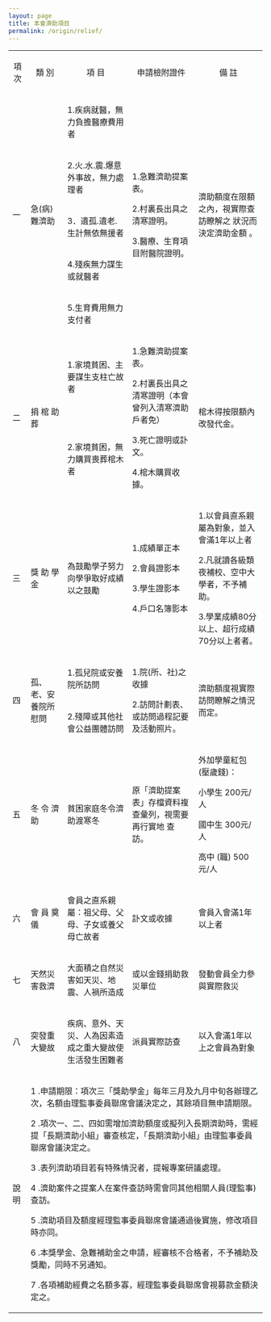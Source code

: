 ```yaml
---
layout: page
title: 本會濟助項目
permalink: /origin/relief/
---
```


<table class="table table-bordered">
  <tbody>
    <tr style="text-align: center">
      <td>
        <p>項 次</p>
      </td>
      <td>
        <p>類 別</p>
      </td>
      <td>
        <p>項 目</p>
      </td>
      <td>
        <p>申請檢附證件</p>
      </td>
      <td>
        <p>備 註</p>
      </td>
    </tr>
    <tr>
      <td rowspan="5">
        <p>一</p>
      </td>
      <td rowspan="5">
        <p>急(病)難濟助</p>
      </td>
      <td>
        <p>1.疾病就醫，無力負擔醫療費用者</p>
      </td>
      <td rowspan="5">
        <p>1.急難濟助提案表。</p>
        <p>2.村裏長出具之清寒證明。</p>
        <p>3.醫療、生育項目附醫院證明。</p>
      </td>
      <td rowspan="5">
        <p>濟助額度在限額之內，視實際查訪瞭解之 狀況而決定濟助金額 。</p>
      </td>
    </tr>
    <tr>
      <td>
        <p>2.火.水.震.爆意外事故，無力處理者</p>
      </td>
    </tr>
    <tr>
      <td>
        <p>3．遺孤.遺老.生計無依無援者</p>
      </td>
    </tr>
    <tr>
      <td>
        <p>4.殘疾無力謀生或就醫者</p>
      </td>
    </tr>
    <tr>
      <td>
        <p>5.生育費用無力支付者</p>
      </td>
    </tr>
    <tr>
      <td rowspan="2">
        <p>二</p>
      </td>
      <td rowspan="2">
        <p>捐 棺 助 葬</p>
      </td>
      <td>
        <p>1.家境貧困、主要謀生支柱亡故者</p>
      </td>
      <td rowspan="2">
        <p>1.急難濟助提案表。</p>
        <p>2.村裏長出具之清寒證明（本會曾列入清寒濟助戶者免）</p>
        <p>3.死亡證明或訃文。</p>
        <p>4.棺木購買收據。</p>
      </td>
      <td rowspan="2">
        <p>棺木得按限額內改發代金。</p>
      </td>
    </tr>
    <tr>
      <td>
        <p>2.家境貧困，無力購買喪葬棺木者</p>
      </td>
    </tr>
    <tr>
      <td>
        <p>三</p>
      </td>
      <td>
        <p>獎 助 學 金</p>
      </td>
      <td>
        <p>為鼓勵學子努力向學爭取好成績以之鼓勵</p>
      </td>
      <td>
        <p>1.成績單正本</p>
        <p>2.會員證影本</p>
        <p>3.學生證影本</p>
        <p>4.戶口名簿影本</p>
      </td>
      <td>
        <p>1.以會員直系親屬為對象，並入會滿1年以上者</p>
        <p>2.凡就讀各級類夜補校、空中大學者，不予補助。</p>
        <p>3.學業成績80分以上、超行成績70分以上者者。</p>
      </td>
    </tr>
    <tr>
      <td rowspan="2">
        <p>四</p>
      </td>
      <td rowspan="2">
        <p>孤、老、安養院所慰問</p>
      </td>
      <td>
        <p>1.孤兒院或安養院所訪問</p>
      </td>
      <td rowspan="2">
        <p>1.院(所、社)之收據</p>
        <p>2.訪問計劃表、或訪問過程記要及活動照片。</p>
      </td>
      <td rowspan="2">
        <p>濟助額度視實際訪問瞭解之情況而定。</p>
      </td>
    </tr>
    <tr>
      <td>
        <p>2.殘障或其他社會公益團體訪問</p>
      </td>
    </tr>
    <tr>
      <td>
        <p>五</p>
      </td>
      <td>
        <p>冬 令 濟 助</p>
      </td>
      <td>
        <p>貧困家庭冬令濟助渡寒冬</p>
      </td>
      <td>
        <p>原「濟助提案表」存檔資料複查彙列，視需要再行實地 查訪。</p>
      </td>
      <td>
        <p>外加學童紅包 (壓歲錢)：</p>
        <p>小學生 200元/人</p>
        <p>國中生 300元/人</p>
        <p>高中 (職) 500元/人</p>
      </td>
    </tr>
    <tr>
      <td>
        <p>六</p>
      </td>
      <td>
        <p>會 員 奠 儀</p>
      </td>
      <td>
        <p>會員之直系親屬：祖父母、父母、子女或養父母亡故者</p>
      </td>
      <td>
        <p>訃文或收據</p>
      </td>
      <td>
        <p>會員入會滿1年以上者</p>
      </td>
    </tr>
    <tr>
      <td>
        <p>七</p>
      </td>
      <td>
        <p>天然災害救濟</p>
      </td>
      <td>
        <p>大面積之自然災害如天災、地震、人禍所造成</p>
      </td>
      <td>
        <p>或以金錢捐助救災單位</p>
      </td>
      <td>
        <p>發動會員全力參與實際救災</p>
      </td>
    </tr>
    <tr>
      <td>
        <p>八</p>
      </td>
      <td>
        <p>突發重大變故</p>
      </td>
      <td >
        <p>疾病、意外、天災、人為因素造成之重大變故使生活發生困難者</p>
      </td>
      <td>
        <p>派員實際訪查</p>
      </td>
      <td>
        <p>以入會滿1年以上之會員為對象</p>
      </td>
    </tr>
    <tr>
      <td>
        <p>說 明</p>
      </td>
      <td colspan="6">
        <p>1 .申請期限：項次三「獎助學金」每年三月及九月中旬各辦理乙次，名額由理監事委員聯席會議決定之，其餘項目無申請期限。</p>
        <p>2 .項次一、二、四如需增加濟助額度或擬列入長期濟助時，需經提「長期濟助小組」審查核定，「長期濟助小組」由理監事委員聯席會議決定之。</p>
        <p>3 .表列濟助項目若有特殊情況者，提報專案研議處理。</p>
        <p>4 .濟助案件之提案人在案件查訪時需會同其他相關人員(理監事)查訪。</p>
        <p>5 .濟助項目及額度經理監事委員聯席會議通過後實施，修改項目時亦同。</p>
        <p>6 .本獎學金、急難補助金之申請，經審核不合格者，不予補助及獎勵，同時不另通知。</p>
        <p>7 .各項補助經費之名額多寡，經理監事委員聯席會視募款金額決定之。</p>
      </td>
    </tr>
  </tbody>
</table>
